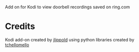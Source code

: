 Add on for Kodi to view doorbell recordings saved on ring.com


Credits
===========

Kodi add-on created by [jlippold](https://github.com/jlippold/) using python libraries created by [tchellomello](https://github.com/tchellomello/)

